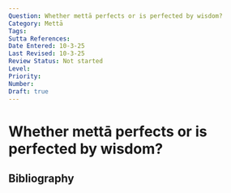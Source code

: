 ```yaml
---
Question: Whether mettā perfects or is perfected by wisdom?
Category: Mettā
Tags: 
Sutta References: 
Date Entered: 10-3-25
Last Revised: 10-3-25
Review Status: Not started
Level: 
Priority: 
Number: 
Draft: true
---
```


# Whether mettā perfects or is perfected by wisdom?

## Bibliography

<!-- 

Notes:



-->
